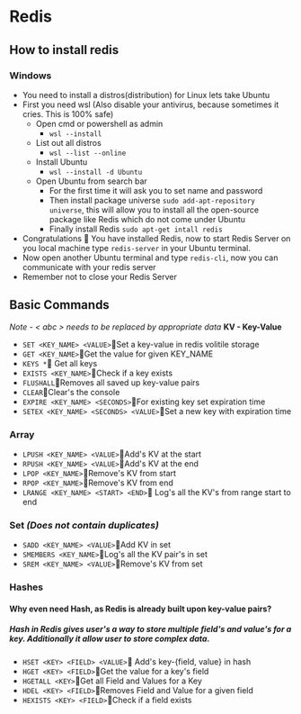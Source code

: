 # Redis

## How to install redis

### Windows

- You need to install a distros(distribution) for Linux lets take Ubuntu
- First you need wsl (Also disable your antivirus, because sometimes it cries. This is 100% safe)
  - Open cmd or powershell as admin
    - `wsl --install`
  - List out all distros
    - `wsl --list --online`
  - Install Ubuntu
    - `wsl --install -d Ubuntu`
  - Open Ubuntu from search bar
    - For the first time it will ask you to set name and password
    - Then install package universe `sudo add-apt-repository universe`, this will allow you to install all the open-source package like Redis which do not come under Ubuntu
    - Finally install Redis `sudo apt-get intall redis`
- Congratulations 🎉 You have installed Redis, now to start Redis Server on you local machine type `redis-server` in your Ubuntu terminal.
- Now open another Ubuntu terminal and type `redis-cli`, now you can communicate with your redis server
- Remember not to close your Redis Server

## Basic Commands

_Note - < abc > needs to be replaced by appropriate data_
**KV - Key-Value**

- `SET <KEY_NAME> <VALUE>`🔸Set a key-value in redis volitile storage
- `GET <KEY_NAME>`🔸Get the value for given KEY_NAME
- `KEYS *`🔸 Get all keys
- `EXISTS <KEY_NAME>`🔸Check if a key exists
- `FLUSHALL`🔸Removes all saved up key-value pairs
- `CLEAR`🔸Clear's the console
- `EXPIRE <KEY_NAME> <SECONDS>`🔸For existing key set expiration time
- `SETEX <KEY_NAME> <SECONDS> <VALUE>`🔸Set a new key with expiration time

### Array

- `LPUSH <KEY_NAME> <VALUE>`🔸Add's KV at the start
- `RPUSH <KEY_NAME> <VALUE>`🔸Add's KV at the end
- `LPOP <KEY_NAME>`🔸Remove's KV from start
- `RPOP <KEY_NAME>`🔸Remove's KV from end
- `LRANGE <KEY_NAME> <START> <END>`🔸 Log's all the KV's from range start to end

### Set _(Does not contain duplicates)_

- `SADD <KEY_NAME> <VALUE>`🔸Add KV in set
- `SMEMBERS <KEY_NAME>`🔸Log's all the KV pair's in set
- `SREM <KEY_NAME> <VALUE>`🔸Remove's KV from set

### Hashes

#### **Why even need Hash, as Redis is already built upon key-value pairs?**

##### Hash in Redis gives user's a way to store multiple field's and value's for a key. Additionally it allow user to store complex data.

- `HSET <KEY> <FIELD> <VALUE>`🔸 Add's key-{field, value} in hash
- `HGET <KEY> <FIELD>`🔸Get the value for a key's field
- `HGETALL <KEY>`🔸Get all Field and Values for a Key
- `HDEL <KEY> <FIELD>`🔸Removes Field and Value for a given field
- `HEXISTS <KEY> <FIELD>`🔸Check if a field exists
